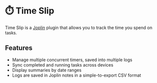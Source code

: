 # ⏱️ Time Slip

Time Slip is a [Joplin](https://joplinapp.org/) plugin that allows you to track the time you spend on tasks.

## Features

- Manage multiple concurrent timers, saved into multiple logs
- Sync completed and running tasks across devices
- Display summaries by date ranges
- Logs are saved in Joplin notes in a simple-to-export CSV format
